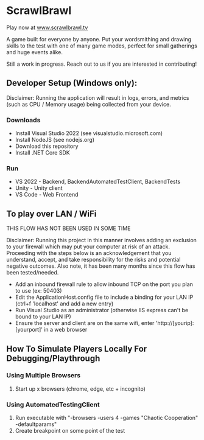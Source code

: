 # ScrawlBrawl

Play now at www.scrawlbrawl.tv 

A game built for everyone by anyone. Put your wordsmithing and drawing skills to the test with one of many game modes, perfect for small gatherings and huge events alike.

Still a work in progress. Reach out to us if you are interested in contributing!

## Developer Setup (Windows only):
Disclaimer: Running the application will result in logs, errors, and metrics (such as CPU / Memory usage) being collected from your device.
### Downloads
  - Install Visual Studio 2022 (see visualstudio.microsoft.com)
  - Install NodeJS (see nodejs.org)
  - Download this repository
  - Install .NET Core SDK
### Run
  - VS 2022 - Backend, BackendAutomatedTestClient, BackendTests
  - Unity - Unity client
  - VS Code - Web Frontend

## To play over LAN / WiFi
THIS FLOW HAS NOT BEEN USED IN SOME TIME

Disclaimer: Running this project in this manner involves adding an exclusion to your firewall which may put your computer at risk of an attack. Proceeding with the steps below is an acknowledgement that you understand, accept, and take responsibility for the risks and potential negative outcomes. Also note, it has been many months since this flow has been tested/needed.
  - Add an inbound firewall rule to allow inbound TCP on the port you plan to use (ex: 50403)
  - Edit the ApplicationHost.config file to include a binding for your LAN IP (ctrl+f 'localhost' and add a new entry)
  - Run Visual Studio as an administrator (otherwise IIS express can't be bound to your LAN IP)
  - Ensure the server and client are on the same wifi, enter 'http://[yourip]:[yourport]' in a web browser
  
  
## How To Simulate Players Locally For Debugging/Playthrough
### Using Multiple Browsers
  1. Start up x browsers (chrome, edge, etc + incognito)
### Using AutomatedTestingClient
  1. Run executable with "-browsers -users 4 -games "Chaotic Cooperation" -defaultparams"
  2. Create breakpoint on some point of the test

